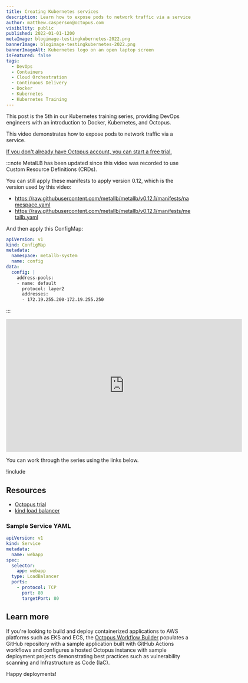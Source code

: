 ```yaml
---
title: Creating Kubernetes services
description: Learn how to expose pods to network traffic via a service, as part of our Kubernetes training series.
author: matthew.casperson@octopus.com
visibility: public
published: 2022-01-01-1200
metaImage: blogimage-testingkubernetes-2022.png
bannerImage: blogimage-testingkubernetes-2022.png
bannerImageAlt: Kubernetes logo on an open laptop screen
isFeatured: false
tags: 
  - DevOps
  - Containers
  - Cloud Orchestration
  - Continuous Delivery
  - Docker 
  - Kubernetes
  - Kubernetes Training
---
```


This post is the 5th in our Kubernetes training series, providing DevOps engineers with an introduction to Docker, Kubernetes, and Octopus. 

This video demonstrates how to expose pods to network traffic via a service.

[If you don't already have Octopus account, you can start a free trial.](https://oc.to/octopus-k8s-training-trial)

:::note
MetalLB has been updated since this video was recorded to use Custom Resource Definitions (CRDs).

You can still apply these manifests to apply version 0.12, which is the version used by this video:

* https://raw.githubusercontent.com/metallb/metallb/v0.12.1/manifests/namespace.yaml
* https://raw.githubusercontent.com/metallb/metallb/v0.12.1/manifests/metallb.yaml

And then apply this ConfigMap:

```yaml
apiVersion: v1
kind: ConfigMap
metadata:
  namespace: metallb-system
  name: config
data:
  config: |
    address-pools:
    - name: default
      protocol: layer2
      addresses:
      - 172.19.255.200-172.19.255.250
```
:::

<p style="text-align:center"><iframe src="https://fast.wistia.net/embed/iframe/s3txr5gd65?videoFoam=true" title="Section5 Video" allow="autoplay; fullscreen" allowtransparency="true" frameborder="0" scrolling="no" class="wistia_embed" name="wistia_embed" msallowfullscreen width="640px" height="360px"></iframe></p>

You can work through the series using the links below.

!include <k8s-training-toc>

## Resources

- [Octopus trial](https://oc.to/octopus-k8s-training-trial)
- [kind load balancer](https://oc.to/ilYOx0)

### Sample Service YAML

```yaml
apiVersion: v1
kind: Service
metadata:
  name: webapp
spec:
  selector:
    app: webapp
  type: LoadBalancer
  ports:
    - protocol: TCP
      port: 80
      targetPort: 80
```


## Learn more

If you're looking to build and deploy containerized applications to AWS platforms such as EKS and ECS, the [Octopus Workflow Builder](https://octopusworkflowbuilder.octopus.com/#/) populates a GitHub repository with a sample application built with GitHub Actions workflows and configures a hosted Octopus instance with sample deployment projects demonstrating best practices such as vulnerability scanning and Infrastructure as Code (IaC). 

Happy deployments! 